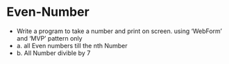 # Even-Number
- Write a program to take a number and print on screen. using ‘WebForm’ and ‘MVP’ pattern only
- a.       all Even numbers till the nth Number
- b.      All Number divible by 7
